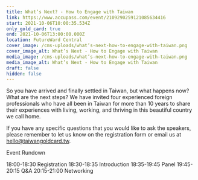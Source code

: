 ```yaml
---
title: What’s Next? - How to Engage with Taiwan
link: https://www.accupass.com/event/2109290259121085634416
start: 2021-10-06T10:00:35.534Z
only_gold_card: true
end: 2021-10-06T13:00:00.000Z
location: FutureWard Central
cover_image: /cms-uploads/what’s-next-how-to-engage-with-taiwan.png
cover_image_alt: What’s Next - How to Engage with Taiwan
media_image: /cms-uploads/what’s-next-how-to-engage-with-taiwan.png
media_image_alt: What’s Next - How to Engage with Taiwan
draft: false
hidden: false
---
```

So you have arrived and finally settled in Taiwan, but what happens now? What are the next steps? We have invited four experienced foreign professionals who have all been in Taiwan for more than 10 years to share their experiences with living, working, and thriving in this beautiful country we call home. 

If you have any specific questions that you would like to ask the speakers, please remember to let us know on the registration form or email us at hello@taiwangoldcard.tw. 

Event Rundown

18:00-18:30 Registration
18:30-18:35 Introduction
18:35-19:45 Panel
19:45-20:15 Q&A
20:15-21:00 Networking